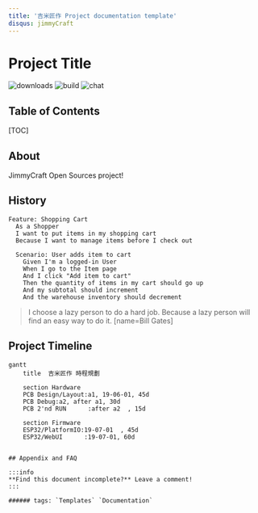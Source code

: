 ```yaml
---
title: '吉米匠作 Project documentation template'
disqus: jimmyCraft
---
```


Project Title
===
![downloads](https://img.shields.io/github/downloads/atom/atom/total.svg)
![build](https://img.shields.io/appveyor/ci/:user/:repo.svg)
![chat](https://img.shields.io/discord/:serverId.svg)

## Table of Contents

[TOC]

## About

JimmyCraft Open Sources project!



History
---
```gherkin=
Feature: Shopping Cart
  As a Shopper
  I want to put items in my shopping cart
  Because I want to manage items before I check out

  Scenario: User adds item to cart
    Given I'm a logged-in User
    When I go to the Item page
    And I click "Add item to cart"
    Then the quantity of items in my cart should go up
    And my subtotal should increment
    And the warehouse inventory should decrement
```

> I choose a lazy person to do a hard job. Because a lazy person will find an easy way to do it. [name=Bill Gates]


Project Timeline
---
```mermaid
gantt
    title  吉米匠作 時程規劃

    section Hardware
    PCB Design/Layout:a1, 19-06-01, 45d
    PCB Debug:a2, after a1, 30d
    PCB 2'nd RUN      :after a2  , 15d
    
    section Firmware
    ESP32/PlatformIO:19-07-01  , 45d
    ESP32/WebUI      :19-07-01, 60d
```
```Read more about mermaid here: http://knsv.github.io/mermaid/

## Appendix and FAQ

:::info
**Find this document incomplete?** Leave a comment!
:::

###### tags: `Templates` `Documentation`
